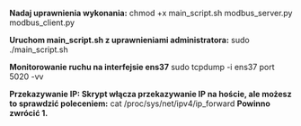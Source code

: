 **Nadaj uprawnienia wykonania:**
chmod +x main_script.sh modbus_server.py modbus_client.py

**Uruchom main_script.sh z uprawnieniami administratora:**
sudo ./main_script.sh

**Monitorowanie ruchu na interfejsie ens37**
sudo tcpdump -i ens37 port 5020 -vv

**Przekazywanie IP:
Skrypt włącza przekazywanie IP na hoście, ale możesz to sprawdzić poleceniem:**
cat /proc/sys/net/ipv4/ip_forward
**Powinno zwrócić 1.**
